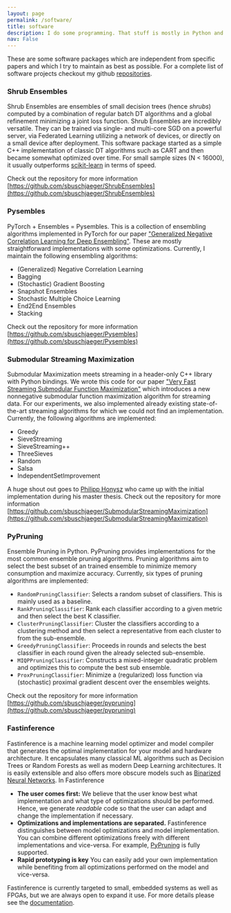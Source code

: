 ```yaml
---
layout: page
permalink: /software/
title: software
description: I do some programming. That stuff is mostly in Python and C/C++. 
nav: False
---
```


These are some software packages which are independent from specific papers and which I try to maintain as best as possible. For a complete list of software projects checkout my github [repositories](https://github.com/sbuschjaeger?tab=repositories).

### Shrub Ensembles

Shrub Ensembles are ensembles of small decision trees (hence _shrubs_) computed by a combination of regular batch DT algorithms and a global refinement minimizing a joint loss function. Shrub Ensembles are incredibly versatile. They can be trained via single- and multi-core SGD on a powerful server, via Federated Learning utilizing a network of devices, or directly on a small device after deployment. This software package started as a simple C++ implementation of classic DT algorithms such as CART and then became somewhat optimized over time. For small sample sizes (N < 16000), it usually outperforms [scikit-learn](https://scikit-learn.org/) in terms of speed. 

Check out the repository for more information [https://github.com/sbuschjaeger/ShrubEnsembles](https://github.com/sbuschjaeger/ShrubEnsembles)

### Pysembles

PyTorch + Ensembles = Pysembles. This is a collection of ensembling algorithms implemented in PyTorch for our paper ["Generalized Negative Correlation Learning for Deep Ensembling"](https://arxiv.org/abs/2011.02952). These are mostly straightforward implementations with some optimizations. Currently, I maintain the following ensembling algorithms:

- (Generalized) Negative Correlation Learning
- Bagging
- (Stochastic) Gradient Boosting
- Snapshot Ensembles
- Stochastic Multiple Choice Learning
- End2End Ensembles
- Stacking

Check out the repository for more information [https://github.com/sbuschjaeger/Pysembles](https://github.com/sbuschjaeger/Pysembles)

### Submodular Streaming Maximization

Submodular Maximization meets streaming in a header-only C++ library with Python bindings. We wrote this code for our paper ["Very Fast Streaming Submodular Function Maximization"](https://arxiv.org/abs/2010.10059) which introduces a new nonnegative submodular function maximization algorithm for streaming data. For our experiments, we also implemented already existing state-of-the-art streaming algorithms for which we could not find an implementation. Currently, the following algorithms are implemented:

- Greedy
- SieveStreaming
- SieveStreaming++
- ThreeSieves
- Random
- Salsa
- IndependentSetImprovement

A huge shout out goes to [Philipp Honysz](https://github.com/philippjh) who came up with the initial implementation during his master thesis.
Check out the repository for more information [https://github.com/sbuschjaeger/SubmodularStreamingMaximization](https://github.com/sbuschjaeger/SubmodularStreamingMaximization)

### PyPruning

Ensemble Pruning in Python. PyPruning provides implementations for the most common ensemble pruning algorithms. Pruning algorithms aim to select the best subset of an trained ensemble to minimize memory consumption and maximize accuracy. Currently, six types of pruning algorithms are implemented:

- `RandomPruningClassifier`: Selects a random subset of classifiers. This is mainly used as a baseline.
- `RankPruningClassifier`: Rank each classifier according to a given metric and then select the best K classifier.
- `ClusterPruningClassifier`: Cluster the classifiers according to a clustering method and then select a representative from each cluster to from the sub-ensemble.
- `GreedyPruningClassifier`: Proceeds in rounds and selects the best classifier in each round given the already selected sub-ensemble. 
- `MIQPPruningClassifier`: Constructs a mixed-integer quadratic problem and optimizes this to compute the best sub ensemble. 
- `ProxPruningClassifier`: Minimize a (regularized) loss function via (stochastic) proximal gradient descent over the ensembles weights. 

Check out the repository for more information [https://github.com/sbuschjaeger/pypruning](https://github.com/sbuschjaeger/pypruning)

### Fastinference

Fastinference is a machine learning model optimizer and model compiler that generates the optimal implementation for your model and hardware architecture. It encapsulates many classical ML algorithms such as Decision Trees or Random Forests as well as modern Deep Learning architectures. It is easily extensible and also offers more obscure models such as [Binarized Neural Networks](https://sbuschjaeger.github.io/fastinference/html/neuralnet.html). In Fastinference 

- **The user comes first:** We believe that the user know best what implementation and what type of optimizations should be performed. Hence, we generate *readable* code so that the user can adapt and change the implementation if necessary. 
- **Optimizations and implementations are separated.** Fastinference distinguishes between model optimizations and model implementation. You can combine different optimizations freely with different implementations and vice-versa. For example, [PyPruning](https://github.com/sbuschjaeger/pypruning) is fully supported. 
- **Rapid prototyping is key** You can easily add your own implementation while benefiting from all optimizations performed on the model and vice-versa. 

Fastinference is currently targeted to small, embedded systems as well as FPGAs, but we are always open to expand it use. For more details please see the [documentation](https://sbuschjaeger.github.io/fastinference/html/index.html).